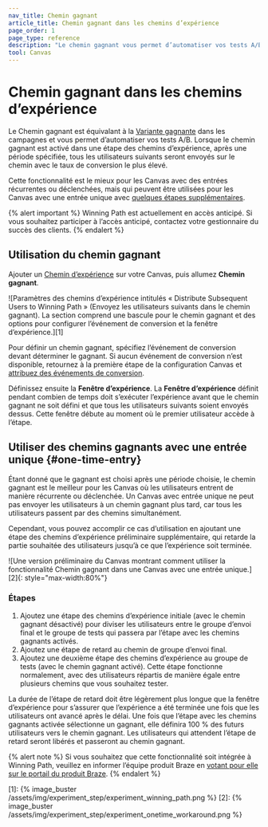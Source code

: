 ```yaml
---
nav_title: Chemin gagnant 
article_title: Chemin gagnant dans les chemins d’expérience 
page_order: 1
page_type: reference
description: "Le chemin gagnant vous permet d’automatiser vos tests A/B lorsqu’ils sont activés pour une étape des chemins d’expérience."
tool: Canvas
---
```


# Chemin gagnant dans les chemins d’expérience

Le Chemin gagnant est équivalant à la [Variante gagnante]({{site.baseurl}}/user_guide/engagement_tools/testing/multivariant_testing/create_multivariate_campaign/#optimizations) dans les campagnes et vous permet d’automatiser vos tests A/B. Lorsque le chemin gagnant est activé dans une étape des chemins d’expérience, après une période spécifiée, tous les utilisateurs suivants seront envoyés sur le chemin avec le taux de conversion le plus élevé.

Cette fonctionnalité est le mieux pour les Canvas avec des entrées récurrentes ou déclenchées, mais qui peuvent être utilisées pour les Canvas avec une entrée unique avec [quelques étapes supplémentaires](#one-time-entry).

{% alert important %}
Winning Path est actuellement en accès anticipé. Si vous souhaitez participer à l’accès anticipé, contactez votre gestionnaire du succès des clients.
{% endalert %}

## Utilisation du chemin gagnant

Ajouter un [Chemin d’expérience]({{site.baseurl}}/user_guide/engagement_tools/canvas/canvas_components/experiment_step/) sur votre Canvas, puis allumez **Chemin gagnant**. 

![Paramètres des chemins d’expérience intitulés « Distribute Subsequent Users to Winning Path » (Envoyez les utilisateurs suivants dans le chemin gagnant). La section comprend une bascule pour le chemin gagnant et des options pour configurer l’événement de conversion et la fenêtre d’expérience.][1]

Pour définir un chemin gagnant, spécifiez l’événement de conversion devant déterminer le gagnant. Si aucun événement de conversion n’est disponible, retournez à la première étape de la configuration Canvas et [attribuez des événements de conversion]({{site.baseurl}}/user_guide/engagement_tools/canvas/create_a_canvas/create_a_canvas/#choose-conversion-events).

Définissez ensuite la **Fenêtre d’expérience**. La **Fenêtre d’expérience** définit pendant combien de temps doit s’exécuter l’expérience avant que le chemin gagnant ne soit défini et que tous les utilisateurs suivants soient envoyés dessus. Cette fenêtre débute au moment où le premier utilisateur accède à l’étape.

## Utiliser des chemins gagnants avec une entrée unique {#one-time-entry}

Étant donné que le gagnant est choisi après une période choisie, le chemin gagnant est le meilleur pour les Canvas où les utilisateurs entrent de manière récurrente ou déclenchée. Un Canvas avec entrée unique ne peut pas envoyer les utilisateurs à un chemin gagnant plus tard, car tous les utilisateurs passent par des chemins simultanément. 

Cependant, vous pouvez accomplir ce cas d’utilisation en ajoutant une étape des chemins d’expérience préliminaire supplémentaire, qui retarde la partie souhaitée des utilisateurs jusqu’à ce que l’expérience soit terminée.

![Une version préliminaire du Canvas montrant comment utiliser la fonctionnalité Chemin gagnant dans une Canvas avec une entrée unique.][2]{: style="max-width:80%"}

### Étapes

1. Ajoutez une étape des chemins d’expérience initiale (avec le chemin gagnant désactivé) pour diviser les utilisateurs entre le groupe d’envoi final et le groupe de tests qui passera par l’étape avec les chemins gagnants activés. 
2. Ajoutez une étape de retard au chemin de groupe d’envoi final. 
3. Ajoutez une deuxième étape des chemins d’expérience au groupe de tests (avec le chemin gagnant activé). Cette étape fonctionne normalement, avec des utilisateurs répartis de manière égale entre plusieurs chemins que vous souhaitez tester.

La durée de l’étape de retard doit être légèrement plus longue que la fenêtre d’expérience pour s’assurer que l’expérience a été terminée une fois que les utilisateurs ont avancé après le délai. Une fois que l’étape avec les chemins gagnants activée sélectionne un gagnant, elle définira 100 % des futurs utilisateurs vers le chemin gagnant. Les utilisateurs qui attendent l’étape de retard seront libérés et passeront au chemin gagnant.

{% alert note %}
Si vous souhaitez que cette fonctionnalité soit intégrée à Winning Path, veuillez en informer l’équipe produit Braze en [votant pour elle sur le portail du produit Braze](https://portal.productboard.com/ko5rgqefrdssb5wesynqswxp/c/206-winning-path-for-one-time-sends?utm_medium=social&utm_source=portal_share).
{% endalert %}

[1]: {% image_buster /assets/img/experiment_step/experiment_winning_path.png %}
[2]: {% image_buster /assets/img/experiment_step/experiment_onetime_workaround.png %}
